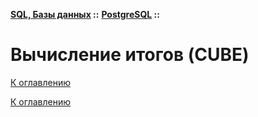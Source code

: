 **[SQL, Базы данных](../../README.md#sql-and-db) ::** 
**[PostgreSQL](../../README.md#sql-and-db-postgresql) ::**
# Вычисление итогов (CUBE)

<!--

-->

[К оглавлению](../../README.md#sql-and-db-postgresql)



[К оглавлению](../../README.md#sql-and-db-postgresql)
